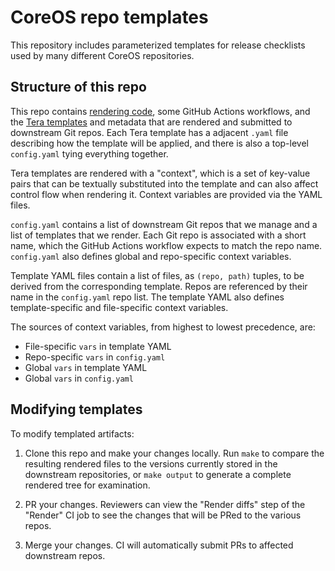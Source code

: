 # CoreOS repo templates

This repository includes parameterized templates for release checklists
used by many different CoreOS repositories.

## Structure of this repo

This repo contains [rendering code](tmpl8), some GitHub Actions workflows,
and the [Tera templates](https://tera.netlify.app/docs/#templates) and
metadata that are rendered and submitted to downstream Git repos.  Each
Tera template has a adjacent `.yaml` file describing how the template will
be applied, and there is also a top-level `config.yaml` tying everything
together.

Tera templates are rendered with a "context", which is a set of key-value
pairs that can be textually substituted into the template and can also
affect control flow when rendering it.  Context variables are provided via
the YAML files.

`config.yaml` contains a list of downstream Git repos that we manage and a
list of templates that we render.  Each Git repo is associated with a short
name, which the GitHub Actions workflow expects to match the repo name.
`config.yaml` also defines global and repo-specific context variables.

Template YAML files contain a list of files, as `(repo, path)` tuples, to be
derived from the corresponding template.  Repos are referenced by their name
in the `config.yaml` repo list.  The template YAML also defines
template-specific and file-specific context variables.

The sources of context variables, from highest to lowest precedence, are:

- File-specific `vars` in template YAML
- Repo-specific `vars` in `config.yaml`
- Global `vars` in template YAML
- Global `vars` in `config.yaml`

## Modifying templates

To modify templated artifacts:

1. Clone this repo and make your changes locally.  Run `make` to compare
the resulting rendered files to the versions currently stored in the
downstream repositories, or `make output` to generate a complete rendered
tree for examination.

2. PR your changes.  Reviewers can view the "Render diffs" step of the
"Render" CI job to see the changes that will be PRed to the various repos.

3. Merge your changes.  CI will automatically submit PRs to affected
downstream repos.
